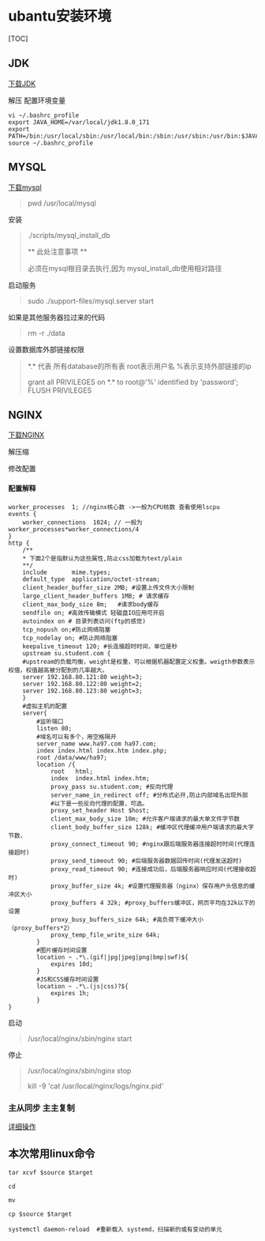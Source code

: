 # ubantu安装环境

[TOC]

## JDK

[下载JDK](http://www.oracle.com/technetwork/java/javase/overview/index.html)

解压 配置环境变量

```linux
vi ~/.bashrc_profile 
export JAVA_HOME=/var/local/jdk1.8.0_171
export PATH=/bin:/usr/local/sbin:/usr/local/bin:/sbin:/usr/sbin:/usr/bin:$JAVA_HOME/bin
source ~/.bashrc_profile
```

## MYSQL

[下载mysql](https://dev.mysql.com/downloads/mysql/5.7.html#downloads)

>
>   pwd /usr/local/mysql

安装

> ./scripts/mysql_install_db
>
> ** 此处注意事项 **
>
> 必须在mysql根目录去执行,因为 mysql_install_db使用相对路径

启动服务

>  sudo ./support-files/mysql.server start 

如果是其他服务器拉过来的代码

> rm -r ./data

设置数据库外部链接权限

> \*.\* 代表 所有database的所有表 root表示用户名 %表示支持外部链接的ip
>
> grant all PRIVILEGES on \*.\* to root@'%'  identified by 'password';
> FLUSH   PRIVILEGES
## NGINX

[下载NGINX](http://nginx.org/en/download.html)

解压缩

修改配置

#### 配置解释

``` nginx
worker_processes  1; //nginx核心数 ->一般为CPU核数 查看使用lscpu
events {
    worker_connections  1024; // 一般为 worker_processes*worker_connections/4 
}
http {
    /**
    * 下面2个是指默认为这些属性,防止css加载为text/plain
    **/
    include       mime.types; 
    default_type  application/octet-stream;
    client_header_buffer_size 2MB; #设置上传文件大小限制
    large_client_header_buffers 1MB; # 请求缓存
    client_max_body_size 8m;   #请求body缓存
    sendfile on; #高效传输模式 轻磁盘IO应用可开启
    autoindex on # 目录列表访问(ftp的感觉)
    tcp_nopush on;#防止网络阻塞
    tcp_nodelay on; #防止网络阻塞
	keepalive_timeout 120; #长连接超时时间，单位是秒
    upstream su.student.com {
	#upstream的负载均衡，weight是权重，可以根据机器配置定义权重。weigth参数表示权值，权值越高被分配到的几率越大。
	server 192.168.80.121:80 weight=3;
	server 192.168.80.122:80 weight=2;
	server 192.168.80.123:80 weight=3;
	}
    #虚拟主机的配置
    server{
        #监听端口
        listen 80;
        #域名可以有多个，用空格隔开
        server_name www.ha97.com ha97.com;
        index index.html index.htm index.php;
        root /data/www/ha97;
        location /{
            root   html;
            index  index.html index.htm;
            proxy_pass su.student.com; #反向代理
            server_name_in_redirect off; #分布式必开,防止内部域名出现外部
            #以下是一些反向代理的配置，可选。
            proxy_set_header Host $host;
            client_max_body_size 10m; #允许客户端请求的最大单文件字节数
            client_body_buffer_size 128k; #缓冲区代理缓冲用户端请求的最大字节数，
            proxy_connect_timeout 90; #nginx跟后端服务器连接超时时间(代理连接超时)
            proxy_send_timeout 90; #后端服务器数据回传时间(代理发送超时)
            proxy_read_timeout 90; #连接成功后，后端服务器响应时间(代理接收超时)
            proxy_buffer_size 4k; #设置代理服务器（nginx）保存用户头信息的缓冲区大小
            proxy_buffers 4 32k; #proxy_buffers缓冲区，网页平均在32k以下的设置
            proxy_busy_buffers_size 64k; #高负荷下缓冲大小（proxy_buffers*2）
            proxy_temp_file_write_size 64k;
        }
    	#图片缓存时间设置
    	location ~ .*\.(gif|jpg|jpeg|png|bmp|swf)${
    		expires 10d;
    	}
    	#JS和CSS缓存时间设置
    	location ~ .*\.(js|css)?${
            expires 1h;
    	}
}
```

启动

> /usr/local/nginx/sbin/nginx start

停止

> /usr/local/nginx/sbin/nginx stop 
>
> kill -9 'cat /usr/local/nginx/logs/nginx.pid'

### 主从同步 主主复制
[详细操作](https://www.cnblogs.com/kevingrace/p/6256603.html)

## 本次常用linux命令

```linux
tar xcvf $source $target

cd

mv

cp $source $target

systemctl daemon-reload  #重新载入 systemd，扫描新的或有变动的单元
```



